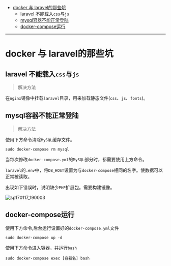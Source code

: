 <!--toc-->

* [docker 与 laravel的那些坑](#docker-与-laravel的那些坑)
  * [laravel 不能载入`css`与`js`](#laravel-不能载入css与js)
  * [mysql容器不能正常登陆](#mysql容器不能正常登陆)
  * [docker-compose运行](#docker-compose运行)

<!--tocstop-->

----

# docker 与 laravel的那些坑

## laravel 不能载入`css`与`js`


> 解决方法

在`nginx`镜像中挂载`laravel`目录，用来加载静态文件(`css`、`js`、`fonts`)。

## mysql容器不能正常登陆

> 解决方法

使用下方命令清除`MySQL`缓存文件。

```
sudo docker-compose rm mysql
```

当每次修改`docker-compose.yml`的`MySQL`部分时，都需要使用上方命令。

`laravel`的`.env`中，将`DB_HOST`设置为与`docker-compose`相同的名字。使数据可以正常被读取。

出现如下错误时，说明缺少`PHP`扩展包。需要构建镜像。

![sp170117_190003](https://ooo.0o0.ooo/2017/01/17/587df973e64b8.png)

<!-- ![sp170117_190003](/assets/sp170117_190003.png) -->

## docker-compose运行

使用下方命令,后台运行设置好的`docker-compose.yml`文件
```
sudo docker-compose up -d
```

使用下方命令进入容器，并运行`bash`
```
sudo docker-compose exec [容器名] bash
```
